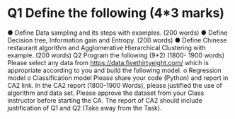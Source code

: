 # Q1 Define the following (4*3 marks)
● Define Data sampling and its steps with examples. (200 words)
● Define Decision tree, Information gain and Entropy. (200 words)
● Define Chinese restaurant algorithm and Agglomerative Hierarchical Clustering with
example. (200 words)
Q2 Program the following (9*2) (1800- 1900 words)
 Please select any data from https://data.fivethirtyeight.com/ which is appropriate according
to you and build the following model.
o Regression model
o Classification model
 Please share your code (Python) and report in CA2 link. In the CA2 report (1800-1900 Words),
please justified the use of algorithm and data set. Please approve the dataset from your Class instructor
before starting the CA. The report of CA2 should include justification of Q1 and Q2 (Take away from
the Task). 